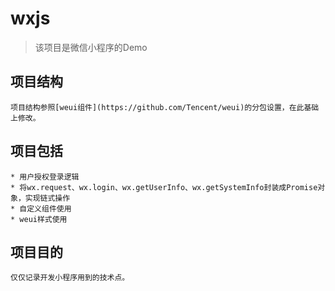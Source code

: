 # wxjs

> 该项目是微信小程序的Demo

## 项目结构
```
项目结构参照[weui组件](https://github.com/Tencent/weui)的分包设置，在此基础上修改。
```
## 项目包括
```有序列表
* 用户授权登录逻辑
* 将wx.request、wx.login、wx.getUserInfo、wx.getSystemInfo封装成Promise对象，实现链式操作
* 自定义组件使用
* weui样式使用
```
## 项目目的
```
仅仅记录开发小程序用到的技术点。
```
